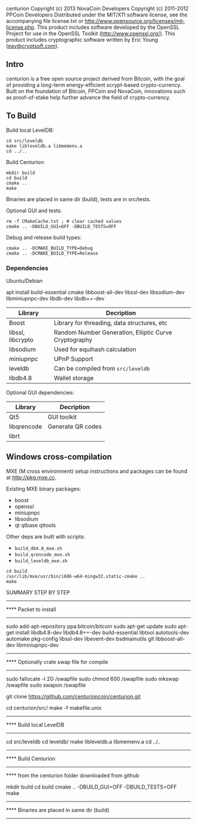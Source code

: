 centurion
Copyright (c) 2013 NovaCoin Developers
Copyright (c) 2011-2012 PPCoin Developers
Distributed under the MIT/X11 software license, see the accompanying
file license.txt or http://www.opensource.org/licenses/mit-license.php.
This product includes software developed by the OpenSSL Project for use in
the OpenSSL Toolkit (http://www.openssl.org/).  This product includes
cryptographic software written by Eric Young (eay@cryptsoft.com).


## Intro

centurion is a free open source project derived from Bitcoin, with
the goal of providing a long-term energy-efficient scrypt-based crypto-currency.
Built on the foundation of Bitcoin, PPCoin and NovaCoin, innovations such as proof-of-stake
help further advance the field of crypto-currency.

## To Build

Build local LevelDB:
```
cd src/leveldb
make libleveldb.a libmemenv.a
cd ../..
```

Build Centurion:
```
mkdir build
cd build
cmake ..
make
```
Binaries are placed in same dir (build), tests are in src/tests.

Optional GUI and tests:
```
rm -f CMakeCache.txt ; # clear cached values
cmake .. -DBUILD_GUI=OFF -DBUILD_TESTS=OFF
```

Debug and release build types:
```
cmake .. -DCMAKE_BUILD_TYPE=Debug
cmake .. -DCMAKE_BUILD_TYPE=Release
```

### Dependencies

Ubuntu/Debian

apt install build-essential cmake libboost-all-dev libssl-dev libsodium-dev libminiupnpc-dev libdb-dev libdb++-dev

| Library | Decription |
| --- | --- |
| Boost | Library for threading, data structures, etc |
| libssl, libcrypto | Random Number Generation, Elliptic Curve Cryptography |
| libsodium | Used for equihash calculation
| miniupnpc | UPnP Support |
| leveldb | Can be compiled from `src/leveldb` |
| libdb4.8 | Wallet storage |

Optional GUI dependencies:

| Library | Decription |
| --- | --- |
| Qt5 | GUI toolkit |
| libqrencode | Generate QR codes |
| librt ||

## Windows cross-compilation
MXE (M cross environment) setup instructions and packages can be found at http://pkg.mxe.cc.

Existing MXE binary packages:
- boost
- openssl
- miniupnpc
- libsodium
- qt qtbase qttools

Other deps are built with scripts:
- `build_db4.8_mxe.sh`
- `build_qrencode_mxe.sh`
- `build_leveldb_mxe.sh`

```
cd build
/usr/lib/mxe/usr/bin/i686-w64-mingw32.static-cmake ..
make
```

SUMMARY STEP BY STEP

****
**** Packet to install
****

sudo add-apt-repository ppa:bitcoin/bitcoin
sudo apt-get update
sudo apt-get install libdb4.8-dev libdb4.8++-dev build-essential libtool
autotools-dev automake pkg-config libssl-dev libevent-dev bsdmainutils
git libboost-all-dev libminiupnpc-dev

****
**** Optionally crate  swap file  for compile
****

sudo fallocate -l 2G /swapfile
sudo chmod 600 /swapfile
sudo mkswap /swapfile
sudo swapon /swapfile


git clone https://github.com/centurioncoin/centurion.git

cd centurion/src/
make -f makefile.unix

****
**** Build local LevelDB
****

cd src/leveldb
cd leveldb/
make libleveldb.a libmemenv.a
cd ../..

****
**** Build Centurion
****
**** from the centurion folder downloaded from github


mkdir build
cd build
cmake .. -DBUILD_GUI=OFF -DBUILD_TESTS=OFF
make

****
**** Binaries are placed in same dir (build)
****

